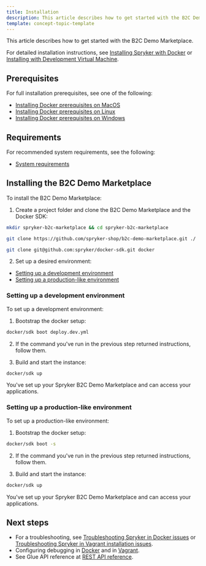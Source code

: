 ```yaml
---
title: Installation
description: This article describes how to get started with the B2C Demo Marketplace.
template: concept-topic-template
---
```



This article describes how to get started with the B2C Demo Marketplace.

For detailed installation instructions, see [Installing Spryker with Docker](https://documentation.spryker.com/docs/installing-spryker-with-docker) or [Installing with Development Virtual Machine](https://documentation.spryker.com/docs/dev-getting-started#installing-spryker-with-development-virtual-machine).

## Prerequisites

For full installation prerequisites, see one of the following:

- [Installing Docker prerequisites on MacOS](https://documentation.spryker.com/docs/installing-docker-prerequisites-on-macos)
- [Installing Docker prerequisites on Linux](https://documentation.spryker.com/docs/installing-docker-prerequisites-on-linux)
- [Installing Docker prerequisites on Windows](https://documentation.spryker.com/docs/installing-docker-prerequisites-on-windows)

## Requirements

For recommended system requirements, see the following:

- [System requirements](/docs/marketplace/dev/setup/system-requirements.html)

## Installing the B2C Demo Marketplace

To install the B2C Demo Marketplace:

1. Create a project folder and clone the B2C Demo Marketplace and the Docker SDK:
```bash
mkdir spryker-b2c-marketplace && cd spryker-b2c-marketplace

git clone https://github.com/spryker-shop/b2c-demo-marketplace.git ./

git clone git@github.com:spryker/docker-sdk.git docker
```

2. Set up a desired environment:

- [Setting up a development environment](#setting-up-a-development-environment)
- [Setting up a production-like environment](#setting-up-a-production-like-environment)

### Setting up a development environment<a name="setting-up-a-development-environment"></a>

To set up a development environment:

1. Bootstrap the docker setup:

```bash
docker/sdk boot deploy.dev.yml
```

2. If the command you've run in the previous step returned instructions, follow them.

3. Build and start the instance:

```bash
docker/sdk up
```

You've set up your Spryker B2C Demo Marketplace and can access your applications.

### Setting up a production-like environment<a name="setting-up-a-production-like-environment"></a>

To set up a production-like environment:

1. Bootstrap the docker setup:

```bash
docker/sdk boot -s
```

2. If the command you've run in the previous step returned instructions, follow them.

3. Build and start the instance:

```bash
docker/sdk up
```

You've set up your Spryker B2C Demo Marketplace and can access your applications.

## Next steps

- For a troubleshooting, see [Troubleshooting Spryker in Docker issues](https://documentation.spryker.com/docs/troubleshooting-spryker-in-docker-issues) or [Troubleshooting Spryker in Vagrant installation issues](https://documentation.spryker.com/docs/troubleshooting-spryker-in-vagrant-installation-issues).
- Configuring debugging in [Docker](https://documentation.spryker.com/docs/configuring-debugging-in-docker) and in [Vagrant](https://documentation.spryker.com/docs/configuring-debugging-in-vagrant).
- See Glue API reference at [REST API reference](https://documentation.spryker.com/docs/rest-api-reference).
